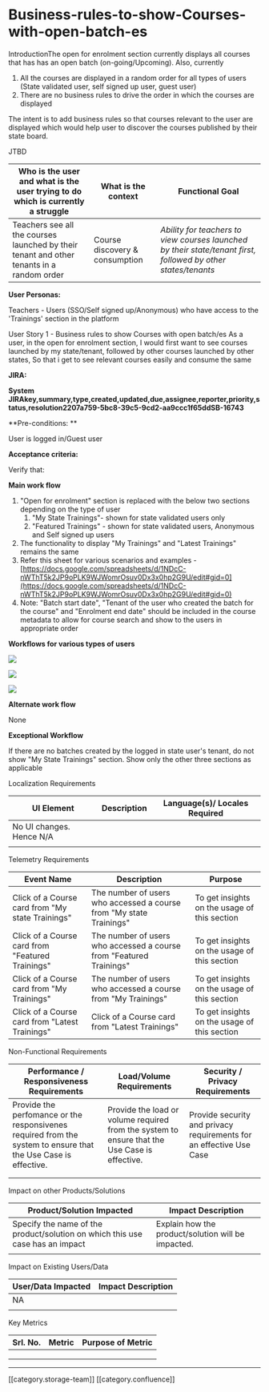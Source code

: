 # Business-rules-to-show-Courses-with-open-batch-es

IntroductionThe open for enrolment section currently displays all courses that has has an open batch (on-going/Upcoming). Also, currently

1. All the courses are displayed in a random order for all types of users (State validated user, self signed up user, guest user)
2. There are no business rules to drive the order in which the courses are displayed

The intent is to add business rules so that courses relevant to the user are displayed which would help user to discover the courses published by their state board.

&#x20;JTBD

| **Who is the user and what is the user trying to do which is currently a struggle**       | **What is the context**        | **Functional Goal**                                                                                           |
| ----------------------------------------------------------------------------------------- | ------------------------------ | ------------------------------------------------------------------------------------------------------------- |
| Teachers see all the courses launched by their tenant and other tenants in a random order | Course discovery & consumption | _Ability for teachers to view courses launched by their state/tenant first, followed by other states/tenants_ |

**User Personas:**

Teachers -  Users (SSO/Self signed up/Anonymous) who have access to the 'Trainings' section in the platform

User Story 1 - Business rules to show Courses with open batch/es As a user, in the open for enrolment section, I would first want to see courses launched by my state/tenant, followed by other courses launched by other states, So that i get to see relevant courses easily and consume the same

**JIRA:**

**System JIRAkey,summary,type,created,updated,due,assignee,reporter,priority,status,resolution2207a759-5bc8-39c5-9cd2-aa9ccc1f65ddSB-16743**

\*\*Pre-conditions: \*\*

User is logged in/Guest user

**Acceptance criteria:**

Verify that:

**Main work flow**

1. "Open for enrolment" section is replaced with the below two sections depending on the type of user
   1. "My State Trainings"- shown for state validated users only
   2. "Featured Trainings" - shown for state validated users, Anonymous and Self signed up users
2. The functionality to display "My Trainings" and "Latest Trainings" remains the same
3. Refer this sheet for various scenarios and examples - [https://docs.google.com/spreadsheets/d/1NDcC-nWThT5k2JP9oPLK9WJWomrOsuv0Dx3x0hp2G9U/edit#gid=0](https://docs.google.com/spreadsheets/d/1NDcC-nWThT5k2JP9oPLK9WJWomrOsuv0Dx3x0hp2G9U/edit#gid=0)
4. Note: "Batch start date", "Tenant of the user who created the batch for the course" and "Enrolment end date" should be included in the course metadata to allow for course search and show to the users in appropriate order&#x20;

**Workflows for various types of users**

![](images/storage/image2020-3-4\_9-56-7.png)

![](images/storage/image2020-3-4\_9-58-30.png)

![](images/storage/image2020-3-4\_9-58-55.png)

**Alternate work flow**

None

**Exceptional Workflow**

If there are no batches created by the logged in state user's tenant, do not show "My State Trainings" section. Show only the other three sections as applicable

Localization Requirements

| UI Element               | Description | Language(s)/ Locales Required |
| ------------------------ | ----------- | ----------------------------- |
| No UI changes. Hence N/A |             |                               |
|                          |             |                               |

Telemetry Requirements

| Event Name                                       | Description                                                         | Purpose                                      |
| ------------------------------------------------ | ------------------------------------------------------------------- | -------------------------------------------- |
| Click of a Course card from "My state Trainings" | The number of users who accessed a course from "My state Trainings" | To get insights on the usage of this section |
| Click of a Course card from "Featured Trainings" | The number of users who accessed a course from "Featured Trainings" | To get insights on the usage of this section |
| Click of a Course card from "My Trainings"       | The number of users who accessed a course from "My Trainings"       | To get insights on the usage of this section |
| Click of a Course card from "Latest Trainings"   | Click of a Course card from "Latest Trainings"                      | To get insights on the usage of this section |

Non-Functional Requirements

| Performance / Responsiveness Requirements                                                                      | Load/Volume Requirements                                                                      | Security / Privacy Requirements                                     |
| -------------------------------------------------------------------------------------------------------------- | --------------------------------------------------------------------------------------------- | ------------------------------------------------------------------- |
| Provide the perfomance or the responsivenes required from the system to ensure that the Use Case is effective. | Provide the load or volume required from the system to ensure that the Use Case is effective. | Provide security and privacy requirements for an effective Use Case |
|                                                                                                                |                                                                                               |                                                                     |
|                                                                                                                |                                                                                               |                                                                     |

Impact on other Products/Solutions

| Product/Solution Impacted                                                     | Impact Description                                 |
| ----------------------------------------------------------------------------- | -------------------------------------------------- |
| Specify the name of the product/solution on which this use case has an impact | Explain how the product/solution will be impacted. |
|                                                                               |                                                    |

Impact on Existing Users/Data&#x20;

| User/Data Impacted | Impact Description |
| ------------------ | ------------------ |
| NA                 |                    |
|                    |                    |

Key Metrics

| Srl. No. | Metric | Purpose of Metric |
| -------- | ------ | ----------------- |
|          |        |                   |
|          |        |                   |
|          |        |                   |

***

\[\[category.storage-team]] \[\[category.confluence]]
